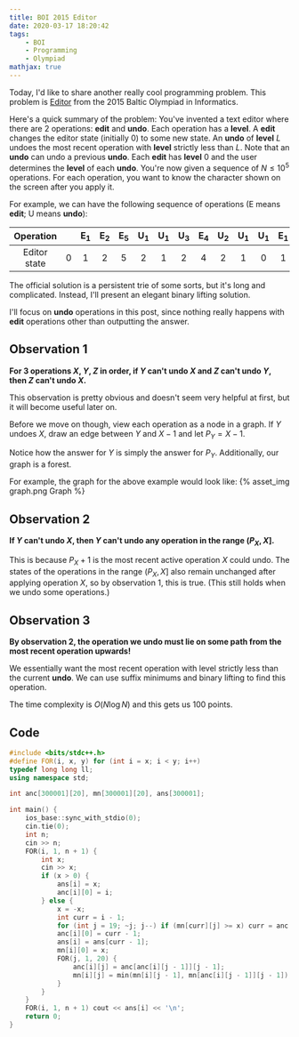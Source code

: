 ```yaml
---
title: BOI 2015 Editor
date: 2020-03-17 18:20:42
tags:
    - BOI
    - Programming
    - Olympiad
mathjax: true
---
```


Today, I'd like to share another really cool programming problem. This problem is [Editor](https://oj.uz/problem/view/BOI15<sub>e</sub>di) from the 2015 Baltic Olympiad in Informatics.

Here's a quick summary of the problem: You've invented a text editor where there are 2 operations: **edit** and **undo**. Each operation has a **level**. A **edit** changes the editor state (initially 0) to some new state. An **undo** of **level** $L$ undoes the most recent operation with **level** strictly less than $L$. Note that an **undo** can undo a previous **undo**. Each **edit** has **level** 0 and the user determines the **level** of each **undo**. You're now given a sequence of $N \leq 10^5$ operations. For each operation, you want to know the character shown on the screen after you apply it.

For example, we can have the following sequence of operations (E means **edit**; U means **undo**):

|  Operation   |     | E<sub>1</sub> | E<sub>2</sub> | E<sub>5</sub> | U<sub>1</sub> | U<sub>1</sub> | U<sub>3</sub> | E<sub>4</sub> | U<sub>2</sub> | U<sub>1</sub> | U<sub>1</sub> | E<sub>1</sub> |
| :----------: | :-: | :-----------: | :-----------: | :-----------: | :-----------: | :-----------: | :-----------: | :-----------: | :-----------: | :-----------: | :-----------: | :-----------: |
| Editor state |  0  |       1       |       2       |       5       |       2       |       1       |       2       |       4       |       2       |       1       |       0       |       1       |

The official solution is a persistent trie of some sorts, but it's long and complicated. Instead, I'll present an elegant binary lifting solution.

I'll focus on **undo** operations in this post, since nothing really happens with **edit** operations other than outputting the answer.

## Observation 1

**For 3 operations $X$, $Y$, $Z$ in order, if $Y$ can't undo $X$ and $Z$ can't undo $Y$, then $Z$ can't undo $X$.**

This observation is pretty obvious and doesn't seem very helpful at first, but it will become useful later on.

Before we move on though, view each operation as a node in a graph. If $Y$ undoes $X$, draw an edge between $Y$ and $X - 1$ and let $P_Y = X - 1$.

Notice how the answer for $Y$ is simply the answer for $P_Y$. Additionally, our graph is a forest.

For example, the graph for the above example would look like:
{% asset_img graph.png Graph %}

## Observation 2

**If $Y$ can't undo $X$, then $Y$ can't undo any operation in the range $(P_X, X]$.**

This is because $P_X + 1$ is the most recent active operation $X$ could undo. The states of the operations in the range $(P_X, X]$ also remain unchanged after applying operation $X$, so by observation 1, this is true. (This still holds when we undo some operations.)

## Observation 3

**By observation 2, the operation we undo must lie on some path from the most recent operation upwards!**

We essentially want the most recent operation with level strictly less than the current **undo**. We can use suffix minimums and binary lifting to find this operation.

The time complexity is $O(N \log N)$ and this gets us 100 points.

## Code

```cpp
#include <bits/stdc++.h>
#define FOR(i, x, y) for (int i = x; i < y; i++)
typedef long long ll;
using namespace std;

int anc[300001][20], mn[300001][20], ans[300001];

int main() {
    ios_base::sync_with_stdio(0);
    cin.tie(0);
    int n;
    cin >> n;
    FOR(i, 1, n + 1) {
        int x;
        cin >> x;
        if (x > 0) {
            ans[i] = x;
            anc[i][0] = i;
        } else {
            x = -x;
            int curr = i - 1;
            for (int j = 19; ~j; j--) if (mn[curr][j] >= x) curr = anc[curr][j];
            anc[i][0] = curr - 1;
            ans[i] = ans[curr - 1];
            mn[i][0] = x;
            FOR(j, 1, 20) {
                anc[i][j] = anc[anc[i][j - 1]][j - 1];
                mn[i][j] = min(mn[i][j - 1], mn[anc[i][j - 1]][j - 1]);
            }
        }
    }
    FOR(i, 1, n + 1) cout << ans[i] << '\n';
    return 0;
}
```
